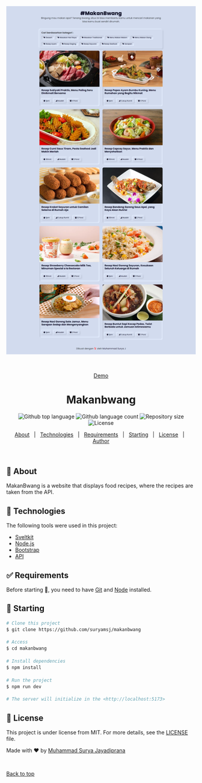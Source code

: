 <div align="center" id="top"> 
  <img src="./screenshot/makanbwang.png" alt="Makanbwang" />

  &#xa0;

  <a href="https://makanbwang.netlify.app">Demo</a>
</div>

<h1 align="center">Makanbwang</h1>

<p align="center">
  <img alt="Github top language" src="https://img.shields.io/github/languages/top/suryamsj/makanbwang?color=56BEB8">

  <img alt="Github language count" src="https://img.shields.io/github/languages/count/suryamsj/makanbwang?color=56BEB8">

  <img alt="Repository size" src="https://img.shields.io/github/repo-size/suryamsj/makanbwang?color=56BEB8">

  <img alt="License" src="https://img.shields.io/github/license/suryamsj/makanbwang?color=56BEB8">

  <!-- <img alt="Github issues" src="https://img.shields.io/github/issues/suryamsj/makanbwang?color=56BEB8" /> -->

  <!-- <img alt="Github forks" src="https://img.shields.io/github/forks/suryamsj/makanbwang?color=56BEB8" /> -->

  <!-- <img alt="Github stars" src="https://img.shields.io/github/stars/suryamsj/makanbwang?color=56BEB8" /> -->
</p>

<!-- Status -->

<!-- <h4 align="center"> 
	🚧  Makanbwang 🚀 Under construction...  🚧
</h4> 

<hr> -->

<p align="center">
  <a href="#dart-about">About</a> &#xa0; | &#xa0;
  <a href="#rocket-technologies">Technologies</a> &#xa0; | &#xa0;
  <a href="#white_check_mark-requirements">Requirements</a> &#xa0; | &#xa0;
  <a href="#checkered_flag-starting">Starting</a> &#xa0; | &#xa0;
  <a href="#memo-license">License</a> &#xa0; | &#xa0;
  <a href="https://github.com/suryamsj" target="_blank">Author</a>
</p>

<br>

## :dart: About ##

MakanBwang is a website that displays food recipes, where the recipes are taken from the API.

## :rocket: Technologies ##

The following tools were used in this project:

- [Sveltkit](https://kit.svelte.dev/)
- [Node.js](https://nodejs.org/en/)
- [Bootstrap](https://getbootstrap.com/)
- [API](https://github.com/tomorisakura/unofficial-masakapahariini-api)

## :white_check_mark: Requirements ##

Before starting :checkered_flag:, you need to have [Git](https://git-scm.com) and [Node](https://nodejs.org/en/) installed.

## :checkered_flag: Starting ##

```bash
# Clone this project
$ git clone https://github.com/suryamsj/makanbwang

# Access
$ cd makanbwang

# Install dependencies
$ npm install

# Run the project
$ npm run dev

# The server will initialize in the <http://localhost:5173>
```

## :memo: License ##

This project is under license from MIT. For more details, see the [LICENSE](LICENSE.md) file.


Made with :heart: by <a href="https://github.com/suryamsj" target="_blank">Muhammad Surya Jayadiprana</a>

&#xa0;

<a href="#top">Back to top</a>
